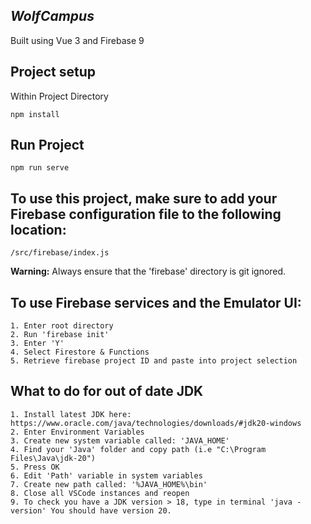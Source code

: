 ## ***WolfCampus***

Built using Vue 3 and Firebase 9

## Project setup
Within Project Directory
```
npm install
```

## Run Project
```
npm run serve
```

## To use this project, make sure to add your Firebase configuration file to the following location: 
```
/src/firebase/index.js
```
**Warning:** Always ensure that the 'firebase' directory is git ignored.

## To use Firebase services and the Emulator UI:
```
1. Enter root directory
2. Run 'firebase init'
3. Enter 'Y'
4. Select Firestore & Functions
5. Retrieve firebase project ID and paste into project selection
```

## What to do for out of date JDK
```
1. Install latest JDK here: https://www.oracle.com/java/technologies/downloads/#jdk20-windows
2. Enter Environment Variables
3. Create new system variable called: 'JAVA_HOME'
4. Find your 'Java' folder and copy path (i.e "C:\Program Files\Java\jdk-20")
5. Press OK
6. Edit 'Path' variable in system variables
7. Create new path called: '%JAVA_HOME%\bin'
8. Close all VSCode instances and reopen
9. To check you have a JDK version > 18, type in terminal 'java -version' You should have version 20.
```
